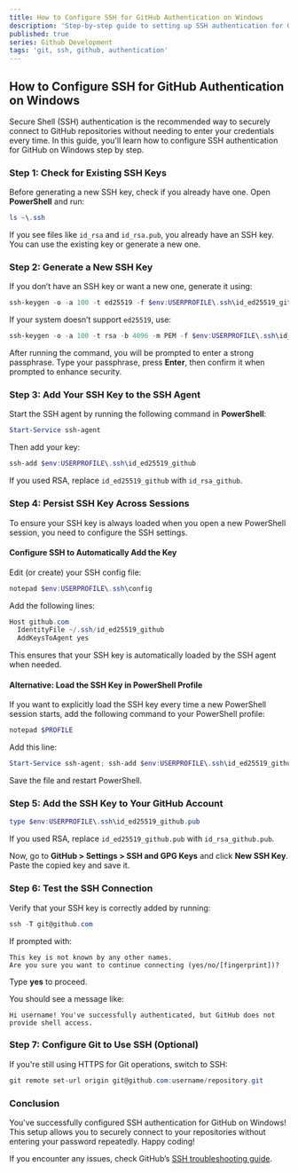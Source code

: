 ```yaml
---
title: How to Configure SSH for GitHub Authentication on Windows
description: 'Step-by-step guide to setting up SSH authentication for GitHub on Windows, including key generation, adding to the SSH agent, and persisting the key across sessions.'
published: true
series: Github Development
tags: 'git, ssh, github, authentication'
---
```


## How to Configure SSH for GitHub Authentication on Windows

Secure Shell (SSH) authentication is the recommended way to securely connect to GitHub repositories without needing to enter your credentials every time. In this guide, you'll learn how to configure SSH authentication for GitHub on Windows step by step.

### Step 1: Check for Existing SSH Keys

Before generating a new SSH key, check if you already have one. Open **PowerShell** and run:

```powershell
ls ~\.ssh
```

If you see files like `id_rsa` and `id_rsa.pub`, you already have an SSH key. You can use the existing key or generate a new one.

### Step 2: Generate a New SSH Key

If you don’t have an SSH key or want a new one, generate it using:

```powershell
ssh-keygen -o -a 100 -t ed25519 -f $env:USERPROFILE\.ssh\id_ed25519_github -C "ssh key for github"
```

If your system doesn’t support `ed25519`, use:

```powershell
ssh-keygen -o -a 100 -t rsa -b 4096 -m PEM -f $env:USERPROFILE\.ssh\id_rsa_github -C "ssh key for github"
```

After running the command, you will be prompted to enter a strong passphrase. Type your passphrase, press **Enter**, then confirm it when prompted to enhance security.

### Step 3: Add Your SSH Key to the SSH Agent

Start the SSH agent by running the following command in **PowerShell**:

```powershell
Start-Service ssh-agent
```

Then add your key:

```powershell
ssh-add $env:USERPROFILE\.ssh\id_ed25519_github
```

If you used RSA, replace `id_ed25519_github` with `id_rsa_github`.

### Step 4: Persist SSH Key Across Sessions

To ensure your SSH key is always loaded when you open a new PowerShell session, you need to configure the SSH settings.

#### **Configure SSH to Automatically Add the Key**

Edit (or create) your SSH config file:

```powershell
notepad $env:USERPROFILE\.ssh\config
```

Add the following lines:

```powershell
Host github.com
  IdentityFile ~/.ssh/id_ed25519_github
  AddKeysToAgent yes
```

This ensures that your SSH key is automatically loaded by the SSH agent when needed.

#### **Alternative: Load the SSH Key in PowerShell Profile**

If you want to explicitly load the SSH key every time a new PowerShell session starts, add the following command to your PowerShell profile:

```powershell
notepad $PROFILE
```

Add this line:

```powershell
Start-Service ssh-agent; ssh-add $env:USERPROFILE\.ssh\id_ed25519_github
```

Save the file and restart PowerShell.

### Step 5: Add the SSH Key to Your GitHub Account

```powershell
type $env:USERPROFILE\.ssh\id_ed25519_github.pub
```

If you used RSA, replace `id_ed25519_github.pub` with `id_rsa_github.pub`.

Now, go to **GitHub > Settings > SSH and GPG Keys** and click **New SSH Key**. Paste the copied key and save it.

### Step 6: Test the SSH Connection

Verify that your SSH key is correctly added by running:

```powershell
ssh -T git@github.com
```

If prompted with:

```plaintext
This key is not known by any other names.
Are you sure you want to continue connecting (yes/no/[fingerprint])?
```

Type **yes** to proceed.

You should see a message like:

```plaintext
Hi username! You've successfully authenticated, but GitHub does not provide shell access.
```

### Step 7: Configure Git to Use SSH (Optional)

If you're still using HTTPS for Git operations, switch to SSH:

```powershell
git remote set-url origin git@github.com:username/repository.git
```

### Conclusion

You've successfully configured SSH authentication for GitHub on Windows! This setup allows you to securely connect to your repositories without entering your password repeatedly. Happy coding!

If you encounter any issues, check GitHub’s [SSH troubleshooting guide](https://docs.github.com/en/authentication/troubleshooting-ssh).
